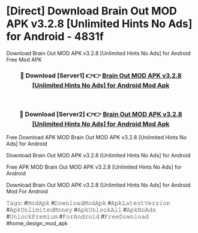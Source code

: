 # [Direct] Download Brain Out MOD APK v3.2.8 [Unlimited Hints No Ads] for Android - 4831f
Download Brain Out MOD APK v3.2.8 [Unlimited Hints No Ads] for Android Free Mod APK

<div align="center">
<h3>🔴 Download [Server1] 👉👉 <a href="https://apk-comot.site?title=Brain_Out_MOD_APK_v3.2.8_[Unlimited_Hints_No_Ads]_for_Android">Brain Out MOD APK v3.2.8 [Unlimited Hints No Ads] for Android Mod Apk</a></h3><br>

<h3>🔴 Download [Server2] 👉👉 <a href="https://apk-comot.site?title=Brain_Out_MOD_APK_v3.2.8_[Unlimited_Hints_No_Ads]_for_Android">Brain Out MOD APK v3.2.8 [Unlimited Hints No Ads] for Android Mod Apk</a></h3>
</div>


Free Download APK MOD Brain Out MOD APK v3.2.8 [Unlimited Hints No Ads] for Android

Download Brain Out MOD APK v3.2.8 [Unlimited Hints No Ads] for Android 

Free APK MOD Brain Out MOD APK v3.2.8 [Unlimited Hints No Ads] for Android 

Download Brain Out MOD APK v3.2.8 [Unlimited Hints No Ads] for Android Mod For Android

𝚃𝚊𝚐𝚜: #𝙼𝚘𝚍𝙰𝚙𝚔 #𝙳𝚘𝚠𝚗𝚕𝚘𝚊𝚍𝙼𝚘𝚍𝙰𝚙𝚔 #𝙰𝚙𝚔𝙻𝚊𝚝𝚎𝚜𝚝𝚅𝚎𝚛𝚜𝚒𝚘𝚗 #𝙰𝚙𝚔𝚄𝚗𝚕𝚒𝚖𝚒𝚝𝚎𝚍𝙼𝚘𝚗𝚎𝚢 #𝙰𝚙𝚔𝚄𝚗𝚕𝚘𝚌𝚔𝙰𝚕𝚕 #𝙰𝚙𝚔𝙽𝚘𝙰𝚍𝚜 #𝚄𝚗𝚕𝚘𝚌𝚔𝙿𝚛𝚎𝚖𝚒𝚞𝚖 #𝙵𝚘𝚛𝙰𝚗𝚍𝚛𝚘𝚒𝚍 #𝙵𝚛𝚎𝚎𝙳𝚘𝚠𝚗𝚕𝚘𝚊𝚍 #home_design_mod_apk